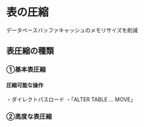 # 表の圧縮
データベースバッファキャッシュのメモリサイズを削減
## 表圧縮の種類
### ①基本表圧縮
#### 圧縮可能な操作
・ダイレクトパスロード
・「ALTER TABLE ... MOVE」

### ②高度な表圧縮
